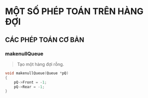 # MỘT SỐ PHÉP TOÁN TRÊN HÀNG ĐỢI

## CÁC PHÉP TOÁN CƠ BẢN

### makenullQueue

> Tạo một hàng đợi rỗng.

```c
void makenullQueue(Queue *pQ)
{
    pQ->Front = -1;
    pQ->Rear = -1;
}
```
